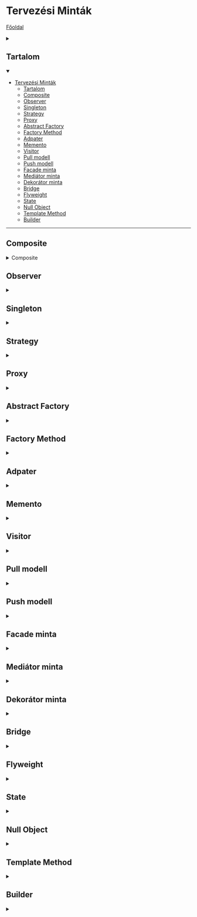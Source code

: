 # Tervezési Minták

[Főoldal](oop.md)
<details>
  <summary></summary>

[Fogalmak](terms.md)

[Elvek](principles.md)

[Heurisztikák](heuristics.md)

[Refaktorálás](refactoring.md)

[Clean-code](cleanCode.md)

[API tervezési elvek](APIDesign.md)

[Elosztott objektumorientáltság](distributed.md)

[Konkurens és párhuzamos minták](concurrentParalell.md)

[Immutable objektumorientáltság](immutable.md)

[C++ Idiómák](idioms.md)

</details>

## Tartalom
<details open>
  <summary></summary>

- [Tervezési Minták](#tervezési-minták)
  - [Tartalom](#tartalom)
  - [Composite](#composite)
  - [Observer](#observer)
  - [Singleton](#singleton)
  - [Strategy](#strategy)
  - [Proxy](#proxy)
  - [Abstract Factory](#abstract-factory)
  - [Factory Method](#factory-method)
  - [Adpater](#adpater)
  - [Memento](#memento)
  - [Visitor](#visitor)
  - [Pull modell](#pull-modell)
  - [Push modell](#push-modell)
  - [Facade minta](#facade-minta)
  - [Mediátor minta](#mediátor-minta)
  - [Dekorátor minta](#dekorátor-minta)
  - [Bridge](#bridge)
  - [Flyweight](#flyweight)
  - [State](#state)
  - [Null Object](#null-object)
  - [Template Method](#template-method)
  - [Builder](#builder)

</details>

---

## Composite

<details>
  <summary>Composite</summary>

Cél:
- Rész-egész viszonyban lévő objektumokat fastruktórába rendez
- A kliensek számára lehetővé teszi, hogy az egyszerű és összetett(kompozit) objektumokat egységesen kezelje egy interface-en keresztül

Példa: Olyan grafikus alkalmazás, amely lehetővé teszi összetett grafikus objektumok létrehozását

[C++ példa.](PatternCodes/composite.cpp)

<p align="center">
    <img src="PatternImages/composite.png" />
</p>

</details>

## Observer

<details>
  <summary></summary>

Cél:
- Egy objektum állapotának megváltozásáról értesít más objektumokat
- Nincsen függőség, maguk az osztályok között (csak az observer-ekkel)

Példa: MVC vagy Document-View

Működés: Egy osztály eltárolja azokat az Observer-eket (interface), amiket értesíteni kell. Ezek értesítésére késpes az osztály. A különböző observer-ek ismerik a megfelelő adatszerkezeti osztályokat és le tudják kérni valamint módosítani azokat.

[C++ példa.](PatternCodes/WeatherStation_-_observer)

<p align="center">
    <img src="PatternImages/observer.png" />
</p>

</details>

## Singleton

<details>
  <summary></summary>

Cél:
- Biztosítja, hogy egy osztályból 1 példány legyen, és azt globálisan el lehessen érni

[C++ példa.](PatternCodes/singleton.cpp)

```
class Singleton
{ 
private:
    static Singleton* instance; 
 protected:   
    Singleton() { } 

public: 
    Singleton(Singleton &other) = delete;
    void operator=(const Singleton &) = delete;
    static Singleton *GetInstance();

    void doSomething() {}
 }

Singleton* Singleton::instance= nullptr;

Singleton *Singleton::GetInstance(c) 
{ 
    if(instance == nullptr)
    { 
        instance = new Singleton(); 
    } 
    return instance; 
}
```

```
Singleton* instance = Singleton::GetInstance();
instance->doSomething();
```

</details>

## Strategy

<details>
  <summary></summary>

Cél: 
- Algoritmusok egységbe zárása, egyszerűen ki lehessen őket cserélni

[C++ példa.](PatternCodes/strategy.cpp)

<p align="center">
    <img src="PatternImages/strategy.png" />
</p>

</details>

## Proxy

<details>
  <summary></summary>

Cél:
- Objektum helyett egy transzparens helyettesítő objektumot használ, mely szabályozza a hozzáférést

Példa: Jogosultságok korlátozása, erőforrás igényes műveletek csak akkor legyenek végrehajtva ha muszály

Magyarázat: A Proxy és az Objektum közös őssel rendelkezik, amit ismer a cliens. A cliens a proxy függvényein keresztül módosítja (akár törli és létrehozza) és lekérdezi a valódi objektumot

<p align="center">
    <img src="PatternImages/proxy.png" />
</p>

</details>

## Abstract Factory

<details>
  <summary></summary>

Cél:
- Interfészt biztosít ahhoz, hogy egymással összefüggő objektumok családjait hozzuk létre konkrét osztály specifikálása nélkül
- Létrehozás egy interfészen keresztül történik, nem függ a létrehozott objektumok konkrét típusától.

<p align="center">
    <img src="PatternImages/abstract_factory.png" />
</p>

<p align="center">
    <img src="PatternImages/abstract_factory2.png" />
</p>


Példa: 
- Ablakos rendszerek, GUI vezérlőelemek

</details>

## Factory Method

<details>
  <summary></summary>

Cél:
- Interfészt definiál objektum létrehozására, de a leszármazott osztályra hagyja a konkrét osztály eldöntését

<p align="center">
    <img src="PatternImages/factory_method.png" />
</p>

</details>

## Adpater

<details>
  <summary></summary>

Cél:
- Osztály interfészét olyanná változtatja, amilyet a kliens vár
- Lehetővé teszi egyébként inkompatibilis osztályok együttműködését

Object Adapter: Megoldás delegációval

<p align="center">
    <img src="PatternImages/adapter1.png" />
</p>

Class Adapter: Megoldás leszármazással

<p align="center">
    <img src="PatternImages/adapter2.png" />
</p>

</details>

## Memento

<details>
  <summary></summary>

Cél: 
- Egységbezárás megsértése nélkül a külvilág számára elérhetővé tenni az objektum belső állapotát
- Célszrű elmenti az objektun állapotát Undo parancshoz

Egy memento objektum készül az aktuális állapotból

<p align="center">
    <img src="PatternImages/memento.png" />
</p>

</details>

## Visitor

<details>
  <summary></summary>

Tehát a visitor „meglátogatja” az alakzatokat, az alakzatok pedig „elfogadják a látogatást”. A ShapeVisitor összes függvényét egyébként lehetne visit()-nek is nevezni, mert a paraméter típusa alapján is történhet a függvény kiválasztása – de ez OOP szempontból lényegtelen.

```
class ShapeVisitor {
    public:
        virtual void visit_rectangle(Rectangle & r) = 0;
        virtual void visit_circle(Circle & r) = 0;
};
 
class Shape {
    public:
        virtual void accept_visitor(ShapeVisitor &sv) = 0;
};
 
class Container {
    public:
        virtual void visit_all(ShapeVisitor &sv) {
            for (...)
                shapes[i]->accept_visitor(sv);
        }
}
```

A visitor tervezési minta hátránya, hogy új típus bevezetését nehezíti meg. Eddig egy új művelet hozzáadásához kellett módosítani az összes alakzatot – most azt nem kell. Mert most új típusú alakzat hozzáadásához kell módosítani az összes visitort – eddig azt nem kellett.

</details>

## Pull modell

<details>
  <summary></summary>

Minta, a grafika és modell kapcsolatára.

Jellemzői:
- grafika folyamatosan lekérdezi a modell állapotát
- a grafikát bizonyos időnként újra rajzoljuk, támaszkodva a modell aktuális állapotára
- lehetnek felesleges vagy nem elég frissítések

<p align="center">
    <img src="PatternImages/pull.png" />
</p>

</details>

## Push modell

<details>
  <summary></summary>

Minta, a grafika és modell kapcsolatára.

Jellemzői:
- modell értesíti a grafikát amennyiben valami változott
-  csak akkor rajzolunk újra, amikor ténylegesen szükséges
- lehetnek felesleges vagy nem elég frissítések

<p align="center">
    <img src="PatternImages/push.png" />
</p>

</details>


## Facade minta

<details>
  <summary></summary>

Valaki egy könnyebb vagy leegyszerűsített interfészt szeretne egy alatta lévő megvalósítási objektumhoz.

<p align="center">
    <img src="PatternImages/facade.png" />
</p>

</details>

## Mediátor minta

<details>
  <summary></summary>

Megszabja, miképp viselkedjen objektumok egy csoportja. Azáltal segíti a laza csatolást, hogy megelőzi, hogy az objektumok egymásra közvetlenül hivatkozzanak.

</details>

## Dekorátor minta

<details>
  <summary></summary>

Lehetővé teszi adott objektumokhoz más viselkedések hozzáadását akár statikusan, akár dinamikusan anélkül, hogy hatással lenne az azonos osztályból származó többi objektumra.

<p align="center">
    <img src="PatternImages/decorator.png" />
</p>

</details>


## Bridge

<details>
  <summary></summary>

</details>

## Flyweight

<details>
  <summary></summary>

</details>


## State

<details>
  <summary></summary>

</details>


## Null Object

<details>
  <summary></summary>


</details>

## Template Method

<details>
  <summary></summary>


</details>

## Builder

<details>
  <summary></summary>


</details>